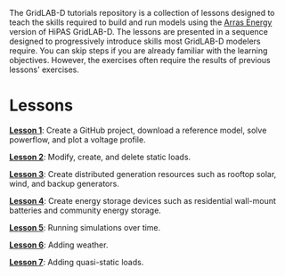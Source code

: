 The GridLAB-D tutorials repository is a collection of lessons designed to teach the skills required to build and run models using the [Arras Energy](https://arras.energy) version of HiPAS GridLAB-D. The lessons are presented in a sequence designed to progressively introduce skills most GridLAB-D modelers require. You can skip steps if you are already familiar with the learning objectives. However, the exercises often require the results of previous lessons' exercises.

# Lessons

**[Lesson 1](../../../../lesson-1)**: Create a GitHub project, download a reference model, solve powerflow, and plot a voltage profile.

**[Lesson 2](../../../../lesson-2)**: Modify, create, and delete static loads.

**[Lesson 3](../../../../lesson-3)**: Create distributed generation resources such as rooftop solar, wind, and backup generators.

**[Lesson 4](../../../../lesson-4)**: Create energy storage devices such as residential wall-mount batteries and community energy storage.

**[Lesson 5](../../../../lesson-5)**: Running simulations over time.

**[Lesson 6](../../../../lesson-6)**: Adding weather.

**[Lesson 7](../../../../lesson-7)**: Adding quasi-static loads.

